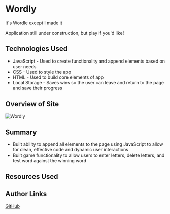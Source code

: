 # Wordly
It's Wordle except I made it

Application still under construction, but play if you'd like!

## Technologies Used

* JavaScript - Used to create functionality and append elements based on user needs
* CSS - Used to style the app
* HTML - Used to build core elements of app
* Local Storage - Saves wins so the user can leave and return to the page and save their progress


## Overview of Site

![Wordly](https://user-images.githubusercontent.com/106135769/234737931-45c98243-d85b-4f69-8e65-26fb42a3f8d1.png)


## Summary

* Built ability to append all elements to the page using JavaScript to allow for clean, effective code and dynamic user interactions
* Built game functionality to allow users to enter letters, delete letters, and test word against the winning word

## Resources Used

## Author Links

[GitHub](https://github.com/mjshelton12)
